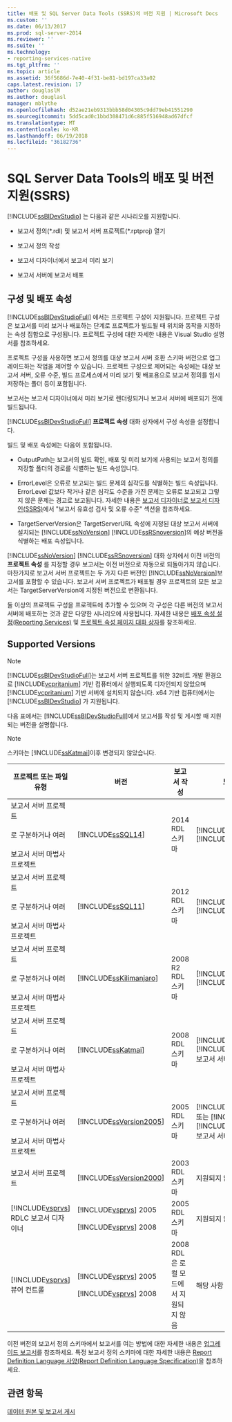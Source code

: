 ```yaml
---
title: 배포 및 SQL Server Data Tools (SSRS)의 버전 지원 | Microsoft Docs
ms.custom: ''
ms.date: 06/13/2017
ms.prod: sql-server-2014
ms.reviewer: ''
ms.suite: ''
ms.technology:
- reporting-services-native
ms.tgt_pltfrm: ''
ms.topic: article
ms.assetid: 36f5686d-7e40-4f31-be81-bd197ca33a02
caps.latest.revision: 17
author: douglaslM
ms.author: douglasl
manager: mblythe
ms.openlocfilehash: d52ae21eb9313bbb58d04305c9dd79eb41551290
ms.sourcegitcommit: 5dd5cad0c1bbd308471d6c885f516948ad67dfcf
ms.translationtype: MT
ms.contentlocale: ko-KR
ms.lasthandoff: 06/19/2018
ms.locfileid: "36182736"
---
```

# <a name="deployment-and-version-support-in-sql-server-data-tools-ssrs"></a>SQL Server Data Tools의 배포 및 버전 지원(SSRS)
  [!INCLUDE[ssBIDevStudio](../../includes/ssbidevstudio-md.md)] 는 다음과 같은 시나리오를 지원합니다.  
  
-   보고서 정의(*.rdl) 및 보고서 서버 프로젝트(\*.rptproj) 열기  
  
-   보고서 정의 작성  
  
-   보고서 디자이너에서 보고서 미리 보기  
  
-   보고서 서버에 보고서 배포  
  
##  <a name="bkmk_ConfigurationandDeploymentProperties"></a> 구성 및 배포 속성  
 [!INCLUDE[ssBIDevStudioFull](../../includes/ssbidevstudiofull-md.md)] 에서는 프로젝트 구성이 지원됩니다. 프로젝트 구성은 보고서를 미리 보거나 배포하는 단계로 프로젝트가 빌드될 때 위치와 동작을 지정하는 속성 집합으로 구성됩니다. 프로젝트 구성에 대한 자세한 내용은 Visual Studio 설명서를 참조하세요.  
  
 프로젝트 구성을 사용하면 보고서 정의를 대상 보고서 서버 호환 스키마 버전으로 업그레이드하는 작업을 제어할 수 있습니다. 프로젝트 구성으로 제어되는 속성에는 대상 보고서 서버, 오류 수준, 빌드 프로세스에서 미리 보기 및 배포용으로 보고서 정의를 임시 저장하는 폴더 등이 포함됩니다.  
  
 보고서는 보고서 디자이너에서 미리 보기로 렌더링되거나 보고서 서버에 배포되기 전에 빌드됩니다.  
  
 [!INCLUDE[ssBIDevStudioFull](../../includes/ssbidevstudiofull-md.md)] **프로젝트 속성** 대화 상자에서 구성 속성을 설정합니다.  
  
 빌드 및 배포 속성에는 다음이 포함됩니다.  
  
-   OutputPath는 보고서의 빌드 확인, 배포 및 미리 보기에 사용되는 보고서 정의를 저장할 폴더의 경로를 식별하는 빌드 속성입니다.  
  
-   ErrorLevel은 오류로 보고되는 빌드 문제의 심각도를 식별하는 빌드 속성입니다. ErrorLevel 값보다 작거나 같은 심각도 수준을 가진 문제는 오류로 보고되고 그렇지 않은 문제는 경고로 보고됩니다. 자세한 내용은 [보고서 디자이너로 보고서 디자인&#40;SSRS&#41;](design-reporting-services-paginated-reports-with-report-designer-ssrs.md)에서 "보고서 유효성 검사 및 오류 수준" 섹션을 참조하세요.  
  
-   TargetServerVersion은 TargetServerURL 속성에 지정된 대상 보고서 서버에 설치되는 [!INCLUDE[ssNoVersion](../../includes/ssnoversion-md.md)] [!INCLUDE[ssRSnoversion](../../includes/ssrsnoversion-md.md)]의 예상 버전을 식별하는 배포 속성입니다.  
  
 [!INCLUDE[ssNoVersion](../../includes/ssnoversion-md.md)] [!INCLUDE[ssRSnoversion](../../includes/ssrsnoversion-md.md)] 대화 상자에서 이전 버전의 **프로젝트 속성** 를 지정할 경우 보고서는 이전 버전으로 자동으로 되돌아가지 않습니다. 마찬가지로 보고서 서버 프로젝트는 두 가지 다른 버전인 [!INCLUDE[ssNoVersion](../../includes/ssnoversion-md.md)]보고서를 포함할 수 있습니다. 보고서 서버 프로젝트가 배포될 경우 프로젝트의 모든 보고서는 TargetServerVersion에 지정된 버전으로 변환됩니다.  
  
 둘 이상의 프로젝트 구성을 프로젝트에 추가할 수 있으며 각 구성은 다른 버전의 보고서 서버에 배포하는 것과 같은 다양한 시나리오에 사용됩니다. 자세한 내용은 [배포 속성 설정&#40;Reporting Services&#41;](set-deployment-properties-reporting-services.md) 및 [프로젝트 속성 페이지 대화 상자](project-property-pages-dialog-box.md)를 참조하세요.  
  
##  <a name="bkmk_SupportedVersions"></a> Supported Versions  
  
> [!NOTE]  
>  [!INCLUDE[ssBIDevStudioFull](../../includes/ssbidevstudiofull-md.md)]는 보고서 서버 프로젝트를 위한 32비트 개발 환경으로 [!INCLUDE[vcpritanium](../../includes/vcpritanium-md.md)] 기반 컴퓨터에서 실행되도록 디자인되지 않았으며 [!INCLUDE[vcpritanium](../../includes/vcpritanium-md.md)] 기반 서버에 설치되지 않습니다. x64 기반 컴퓨터에서는 [!INCLUDE[ssBIDevStudio](../../includes/ssbidevstudio-md.md)] 가 지원됩니다.  
  
 다음 표에서는 [!INCLUDE[ssBIDevStudioFull](../../includes/ssbidevstudiofull-md.md)]에서 보고서를 작성 및 게시할 때 지원되는 버전을 설명합니다.  
  
> [!NOTE]  
>  스키마는 [!INCLUDE[ssKatmai](../../includes/sskatmai-md.md)]이후 변경되지 않았습니다.  
  
|프로젝트 또는 파일 유형|버전|보고서 작성|보고서 게시|참고|  
|--------------------------|-------------|--------------------|---------------------|-----------|  
|보고서 서버 프로젝트<br /><br /> 로 구분하거나 여러<br /><br /> 보고서 서버 마법사 프로젝트|[!INCLUDE[ssSQL14](../../includes/sssql14-md.md)]|2014 RDL 스키마|[!INCLUDE[ssSQL14](../../includes/sssql14-md.md)] [!INCLUDE[ssRSnoversion](../../includes/ssrsnoversion-md.md)]||  
|보고서 서버 프로젝트<br /><br /> 로 구분하거나 여러<br /><br /> 보고서 서버 마법사 프로젝트|[!INCLUDE[ssSQL11](../../includes/sssql11-md.md)]|2012 RDL 스키마|[!INCLUDE[ssSQL11](../../includes/sssql11-md.md)] [!INCLUDE[ssRSnoversion](../../includes/ssrsnoversion-md.md)]||  
|보고서 서버 프로젝트<br /><br /> 로 구분하거나 여러<br /><br /> 보고서 서버 마법사 프로젝트|[!INCLUDE[ssKilimanjaro](../../includes/sskilimanjaro-md.md)]|2008 R2 RDL 스키마|[!INCLUDE[ssKilimanjaro](../../includes/sskilimanjaro-md.md)] [!INCLUDE[ssRSnoversion](../../includes/ssrsnoversion-md.md)]||  
|보고서 서버 프로젝트<br /><br /> 로 구분하거나 여러<br /><br /> 보고서 서버 마법사 프로젝트|[!INCLUDE[ssKatmai](../../includes/sskatmai-md.md)]|2008 RDL 스키마|[!INCLUDE[ssKatmai](../../includes/sskatmai-md.md)] [!INCLUDE[ssRSnoversion](../../includes/ssrsnoversion-md.md)] 보고서 서버만|2003 RDL 및 2005 RDL을 2008 RDL 스키마로 로컬 업그레이드합니다.|  
|보고서 서버 프로젝트<br /><br /> 로 구분하거나 여러<br /><br /> 보고서 서버 마법사 프로젝트|[!INCLUDE[ssVersion2005](../../includes/ssversion2005-md.md)]|2005 RDL 스키마|[!INCLUDE[ssVersion2005](../../includes/ssversion2005-md.md)] 또는 [!INCLUDE[ssKatmai](../../includes/sskatmai-md.md)] [!INCLUDE[ssRSnoversion](../../includes/ssrsnoversion-md.md)] 보고서 서버||  
|보고서 서버 프로젝트|[!INCLUDE[ssVersion2000](../../includes/ssversion2000-md.md)]|2003 RDL 스키마|지원되지 않음||  
|[!INCLUDE[vsprvs](../../includes/vsprvs-md.md)] RDLC 보고서 디자이너|[!INCLUDE[vsprvs](../../includes/vsprvs-md.md)] 2005<br /><br /> [!INCLUDE[vsprvs](../../includes/vsprvs-md.md)] 2008|2005 RDL 스키마|지원되지 않음|2008 RDL 스키마는 지원하지 않습니다.|  
|[!INCLUDE[vsprvs](../../includes/vsprvs-md.md)] 뷰어 컨트롤|[!INCLUDE[vsprvs](../../includes/vsprvs-md.md)] 2005<br /><br /> [!INCLUDE[vsprvs](../../includes/vsprvs-md.md)] 2008|2008 RDL은 로컬 모드에서 지원되지 않음|해당 사항 없음|서버 모드에서 [!INCLUDE[ssKatmai](../../includes/sskatmai-md.md)] [!INCLUDE[ssRSnoversion](../../includes/ssrsnoversion-md.md)] 보고서 서버의 2008 RDL 보고서를 볼 수 있습니다.|  
  
 이전 버전의 보고서 정의 스키마에서 보고서를 여는 방법에 대한 자세한 내용은 [업그레이드 보고서](../install-windows/upgrade-reports.md)를 참조하세요. 특정 보고서 정의 스키마에 대한 자세한 내용은 [Report Definition Language 사양(Report Definition Language Specification)](http://go.microsoft.com/fwlink/?linkid=116865)을 참조하세요.  
  
## <a name="see-also"></a>관련 항목  
 [데이터 원본 및 보고서 게시](../reports/publishing-data-sources-and-reports.md)  
  
  